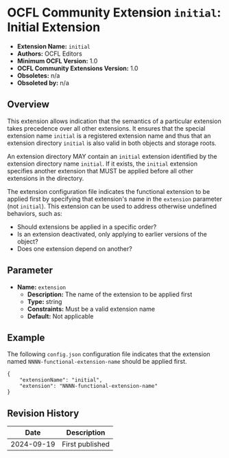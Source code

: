 # OCFL Community Extension `initial`: Initial Extension

  * **Extension Name:** `initial`
  * **Authors:** OCFL Editors
  * **Minimum OCFL Version:** 1.0
  * **OCFL Community Extensions Version:** 1.0
  * **Obsoletes:** n/a
  * **Obsoleted by:** n/a

## Overview

This extension allows indication that the semantics of a particular extension takes precedence over all other extensions. It ensures that the special extension name `initial` is a registered extension name and thus that an extension directory `initial` is also valid in both objects and storage roots.

An extension directory MAY contain an `initial` extension identified by the extension directory name `initial`. If it exists, the `initial` extension specifies another extension that MUST be applied before all other extensions in the directory.

The extension configuration file indicates the functional extension to be applied first by specifying that extension's name in the `extension` parameter (not `initial`). This extension can be used to address otherwise undefined behaviors, such as:

  * Should extensions be applied in a specific order?
  * Is an extension deactivated, only applying to earlier versions of the object?
  * Does one extension depend on another?

## Parameter

  * **Name:** `extension`
    * **Description:** The name of the extension to be applied first
    * **Type:** string
    * **Constraints:** Must be a valid extension name
    * **Default:** Not applicable

## Example

The following `config.json` configuration file indicates that the extension named `NNNN-functional-extension-name` should be applied first.

```
{
    "extensionName": "initial",
    "extension": "NNNN-functional-extension-name"
}
```

## Revision History

| Date | Description |
| ---- | ----------- |
| 2024-09-19 | First published |
